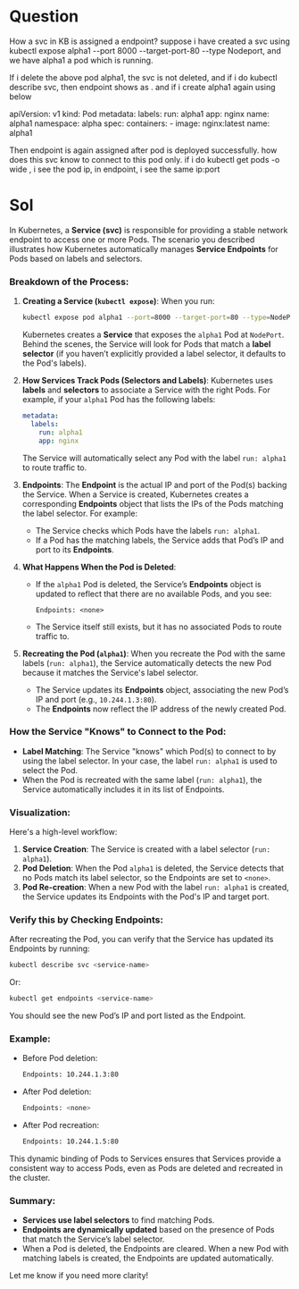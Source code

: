 
# Question

How a svc in KB is assigned a endpoint? suppose i have created a svc using kubectl expose alpha1 --port 8000 --target-port-80 --type Nodeport, and we have alpha1 a pod which is running.

If i delete the above pod alpha1, the svc is not deleted, and if i do kubectl describe svc, then endpoint shows as <none>. and if i create alpha1 again using below 

apiVersion: v1
kind: Pod
metadata:
    labels:
      run: alpha1
      app: nginx
    name: alpha1
    namespace: alpha
spec:
    containers:
    -  image: nginx:latest
        name: alpha1

Then endpoint is again assigned after pod is deployed successfully. how does this svc know to connect to this pod only. if i do kubectl get pods -o wide , i see the pod ip, in endpoint, i see the same ip:port 

# Sol

In Kubernetes, a **Service (svc)** is responsible for providing a stable network endpoint to access one or more Pods. The scenario you described illustrates how Kubernetes automatically manages **Service Endpoints** for Pods based on labels and selectors.

### Breakdown of the Process:

1. **Creating a Service (`kubectl expose`)**:
   When you run:
   ```bash
   kubectl expose pod alpha1 --port=8000 --target-port=80 --type=NodePort
   ```
   Kubernetes creates a **Service** that exposes the `alpha1` Pod at `NodePort`. Behind the scenes, the Service will look for Pods that match a **label selector** (if you haven’t explicitly provided a label selector, it defaults to the Pod's labels).

2. **How Services Track Pods (Selectors and Labels)**:
   Kubernetes uses **labels** and **selectors** to associate a Service with the right Pods. For example, if your `alpha1` Pod has the following labels:

   ```yaml
   metadata:
     labels:
       run: alpha1
       app: nginx
   ```
   The Service will automatically select any Pod with the label `run: alpha1` to route traffic to.

3. **Endpoints**:
   The **Endpoint** is the actual IP and port of the Pod(s) backing the Service. When a Service is created, Kubernetes creates a corresponding **Endpoints** object that lists the IPs of the Pods matching the label selector. For example:

   - The Service checks which Pods have the labels `run: alpha1`.
   - If a Pod has the matching labels, the Service adds that Pod’s IP and port to its **Endpoints**.

4. **What Happens When the Pod is Deleted**:
   - If the `alpha1` Pod is deleted, the Service’s **Endpoints** object is updated to reflect that there are no available Pods, and you see:
     ```
     Endpoints: <none>
     ```
   - The Service itself still exists, but it has no associated Pods to route traffic to.

5. **Recreating the Pod (`alpha1`)**:
   When you recreate the Pod with the same labels (`run: alpha1`), the Service automatically detects the new Pod because it matches the Service's label selector.

   - The Service updates its **Endpoints** object, associating the new Pod’s IP and port (e.g., `10.244.1.3:80`).
   - The **Endpoints** now reflect the IP address of the newly created Pod.

### How the Service "Knows" to Connect to the Pod:
- **Label Matching**: The Service "knows" which Pod(s) to connect to by using the label selector. In your case, the label `run: alpha1` is used to select the Pod.
- When the Pod is recreated with the same label (`run: alpha1`), the Service automatically includes it in its list of Endpoints.

### Visualization:
Here's a high-level workflow:
1. **Service Creation**: The Service is created with a label selector (`run: alpha1`).
2. **Pod Deletion**: When the Pod `alpha1` is deleted, the Service detects that no Pods match its label selector, so the Endpoints are set to `<none>`.
3. **Pod Re-creation**: When a new Pod with the label `run: alpha1` is created, the Service updates its Endpoints with the Pod's IP and target port.

### Verify this by Checking Endpoints:
After recreating the Pod, you can verify that the Service has updated its Endpoints by running:
```bash
kubectl describe svc <service-name>
```
Or:
```bash
kubectl get endpoints <service-name>
```
You should see the new Pod’s IP and port listed as the Endpoint.

### Example:

- Before Pod deletion:
  ```bash
  Endpoints: 10.244.1.3:80
  ```
- After Pod deletion:
  ```bash
  Endpoints: <none>
  ```
- After Pod recreation:
  ```bash
  Endpoints: 10.244.1.5:80
  ```

This dynamic binding of Pods to Services ensures that Services provide a consistent way to access Pods, even as Pods are deleted and recreated in the cluster.

### Summary:
- **Services use label selectors** to find matching Pods.
- **Endpoints are dynamically updated** based on the presence of Pods that match the Service’s label selector.
- When a Pod is deleted, the Endpoints are cleared. When a new Pod with matching labels is created, the Endpoints are updated automatically.

Let me know if you need more clarity!